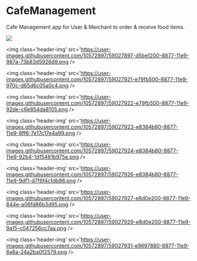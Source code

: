 # CafeManagement
Cafe Management app for User &amp; Merchant to order &amp; receive food items.

<img class='header-img' src='https://user-images.githubusercontent.com/10572897/59027880-cb9c1380-8877-11e9-9c72-ef37415fa227.png' />

<img class='header-img' src='https://user-images.githubusercontent.com/10572897/59027897-d5be1200-8877-11e9-987a-73b83d5926d9.png />

<img class='header-img' src='https://user-images.githubusercontent.com/10572897/59027921-e79fb500-8877-11e9-970c-d65d6c05a0c4.png />

<img class='header-img' src='https://user-images.githubusercontent.com/10572897/59027922-e79fb500-8877-11e9-92de-c6e854da8105.png />

<img class='header-img' src='https://user-images.githubusercontent.com/10572897/59027923-e8384b80-8877-11e9-8ff6-7e17c17e4a99.png />

<img class='header-img' src='https://user-images.githubusercontent.com/10572897/59027924-e8384b80-8877-11e9-92b4-1d15481b975e.png />

<img class='header-img' src='https://user-images.githubusercontent.com/10572897/59027926-e8384b80-8877-11e9-9df1-d7f6f4c1db98.png />

<img class='header-img' src='https://user-images.githubusercontent.com/10572897/59027927-e8d0e200-8877-11e9-844e-a06fd86b3d95.png />

<img class='header-img' src='https://user-images.githubusercontent.com/10572897/59027929-e8d0e200-8877-11e9-9a15-c047256cc7aa.png />

<img class='header-img' src='https://user-images.githubusercontent.com/10572897/59027931-e9697880-8877-11e9-8a8a-24a2ba0f2579.png />
